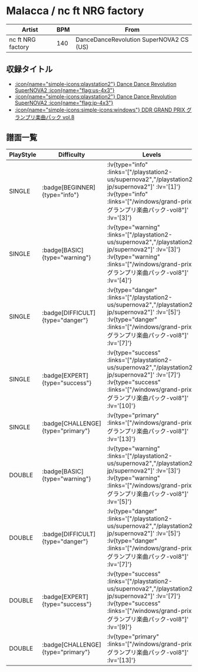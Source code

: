 # Malacca / nc ft NRG factory

|Artist|BPM|From|
|------|---|----|
|nc ft NRG factory|140|DanceDanceRevolution SuperNOVA2 CS (US)|

## 収録タイトル

- [ :icon{name="simple-icons:playstation2"} Dance Dance Revolution SuperNOVA2 :icon{name="flag:us-4x3"} ](/playstation2-us/supernova2)
- [ :icon{name="simple-icons:playstation2"} Dance Dance Revolution SuperNOVA2 :icon{name="flag:jp-4x3"} ](/playstation2-jp/supernova2)
- [ :icon{name="simple-icons:simple-icons:windows"} DDR GRAND PRIX グランプリ楽曲パック vol.8](/windows/grand-prix#グランプリ楽曲パック-vol8)

## 譜面一覧

|PlayStyle|Difficulty|Levels|Notes|Movie|
|---------|----------|------|-----|-----|
|SINGLE| :badge[BEGINNER]{type="info"} | :lv{type="info" :links='["/playstation2-us/supernova2","/playstation2-jp/supernova2"]' :lv='[1]'}  :lv{type="info" :links='["/windows/grand-prix#グランプリ楽曲パック-vol8"]' :lv='[3]'} |85/0||
|SINGLE| :badge[BASIC]{type="warning"} | :lv{type="warning" :links='["/playstation2-us/supernova2","/playstation2-jp/supernova2"]' :lv='[3]'}  :lv{type="warning" :links='["/windows/grand-prix#グランプリ楽曲パック-vol8"]' :lv='[4]'} |139/2||
|SINGLE| :badge[DIFFICULT]{type="danger"} | :lv{type="danger" :links='["/playstation2-us/supernova2","/playstation2-jp/supernova2"]' :lv='[5]'}  :lv{type="danger" :links='["/windows/grand-prix#グランプリ楽曲パック-vol8"]' :lv='[7]'} |183/2||
|SINGLE| :badge[EXPERT]{type="success"} | :lv{type="success" :links='["/playstation2-us/supernova2","/playstation2-jp/supernova2"]' :lv='[7]'}  :lv{type="success" :links='["/windows/grand-prix#グランプリ楽曲パック-vol8"]' :lv='[10]'} |229/3||
|SINGLE| :badge[CHALLENGE]{type="primary"} | :lv{type="primary" :links='["/windows/grand-prix#グランプリ楽曲パック-vol8"]' :lv='[13]'} |385/18||
|DOUBLE| :badge[BASIC]{type="warning"} | :lv{type="warning" :links='["/playstation2-us/supernova2","/playstation2-jp/supernova2"]' :lv='[3]'}  :lv{type="warning" :links='["/windows/grand-prix#グランプリ楽曲パック-vol8"]' :lv='[5]'} |150/2||
|DOUBLE| :badge[DIFFICULT]{type="danger"} | :lv{type="danger" :links='["/playstation2-us/supernova2","/playstation2-jp/supernova2"]' :lv='[5]'}  :lv{type="danger" :links='["/windows/grand-prix#グランプリ楽曲パック-vol8"]' :lv='[7]'} |186/3||
|DOUBLE| :badge[EXPERT]{type="success"} | :lv{type="success" :links='["/playstation2-us/supernova2","/playstation2-jp/supernova2"]' :lv='[7]'}  :lv{type="success" :links='["/windows/grand-prix#グランプリ楽曲パック-vol8"]' :lv='[9]'} |219/1||
|DOUBLE| :badge[CHALLENGE]{type="primary"} | :lv{type="primary" :links='["/windows/grand-prix#グランプリ楽曲パック-vol8"]' :lv='[13]'} |389/1||
